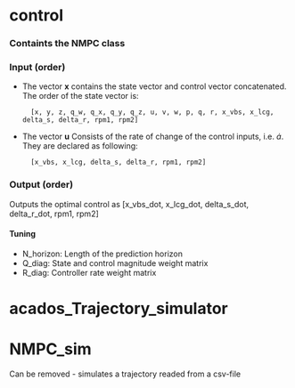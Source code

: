 # control
### Containts the NMPC class

### Input (order)
- The vector **x** contains the state vector and control vector concatenated. The order of the state vector is:


        [x, y, z, q_w, q_x, q_y, q_z, u, v, w, p, q, r, x_vbs, x_lcg, delta_s, delta_r, rpm1, rpm2]


- The vector **u** Consists of the rate of change of the control inputs, i.e. $\dot{a}$. They are declared as following:


        [x_vbs, x_lcg, delta_s, delta_r, rpm1, rpm2]
### Output (order)
Outputs the optimal control as [x_vbs_dot, x_lcg_dot, delta_s_dot, delta_r_dot, rpm1, rpm2]

#### Tuning
- N_horizon: Length of the prediction horizon
- Q_diag: State and control magnitude weight matrix
- R_diag: Controller rate weight matrix




# acados_Trajectory_simulator



# NMPC_sim

Can be removed - simulates a trajectory readed from a csv-file
